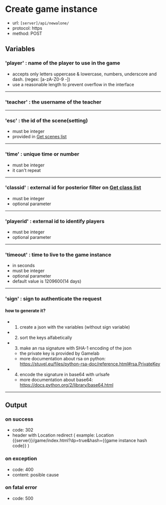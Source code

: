 # Create game instance

+ url: `[server]/api/newalone/`
+ protocol: https
+ method: POST

## Variables

### 'player' : name of the player to use in the game
+ accepts only letters uppercase & lowercase, numbers, underscore and dash. (regex: [a-zA-Z0-9 -])
+ use a reasonable length to prevent overflow in the interface

---
### 'teacher' : the username of the teacher

---
### 'esc' : the id of the scene(setting)
+ must be integer
+ provided in [Get scenes list](https://github.com/GameLabChile/SodaPop_API_Client/blob/docs/get_scenes_list.md)

---
### 'time' : unique time or number
+ must be integer
+ it can't repeat

---
### 'classid' : external id for posterior filter on [Get class list](https://github.com/GameLabChile/SodaPop_API_Client/blob/docs/get_class_list.md)
+ must be integer
+ optional parameter

---
### 'playerid' : external id to identify players
+ must be integer
+ optional parameter

---
### 'timeout' : time to live to the game instance
+ in seconds
+ must be integer
+ optional parameter
+ default value is 1209600(14 days)

---
### 'sign' : sign to authenticate the request

#### how to generate it?
+ 1) create a json with the variables (without sign variable)
+ 2) sort the keys alfabetically
+ 3) make an rsa signature with SHA-1 encoding of the json
  + the private key is provided by Gamelab
  + more documentation about rsa on python: https://stuvel.eu/files/python-rsa-doc/reference.html#rsa.PrivateKey
+ 4) encode the signature in base64 with urlsafe
  + more documentation about base64: https://docs.python.org/2/library/base64.html

---

## Output

### on success
+ code: 302
+ header with Location redirect ( example: Location {{server}}/game/index.html?dp=true&hash={{game instance hash code}} )

### on exception
+ code: 400
+ content: posible cause

### on fatal error
+ code: 500
